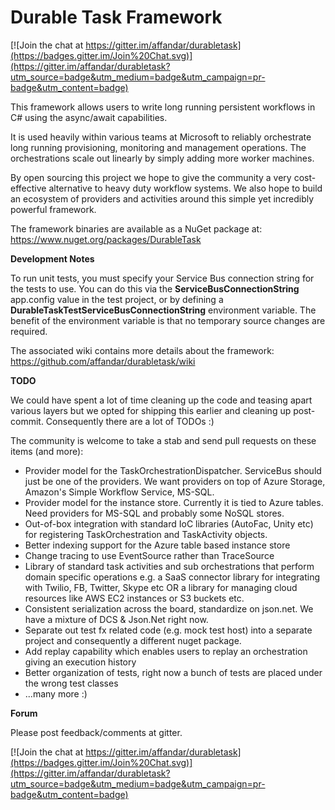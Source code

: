 Durable Task Framework
======================

[![Join the chat at https://gitter.im/affandar/durabletask](https://badges.gitter.im/Join%20Chat.svg)](https://gitter.im/affandar/durabletask?utm_source=badge&utm_medium=badge&utm_campaign=pr-badge&utm_content=badge) 

This framework allows users to write long running persistent workflows in C# using the async/await capabilities.

It is used heavily within various teams at Microsoft to reliably orchestrate long running provisioning, monitoring and management operations. The orchestrations scale out linearly by simply adding more worker machines. 

By open sourcing this project we hope to give the community a very cost-effective alternative to heavy duty workflow systems. We also hope to build an ecosystem of providers and activities around this simple yet incredibly powerful framework.

The framework binaries are available as a NuGet package at:
https://www.nuget.org/packages/DurableTask

<b>Development Notes</b>

To run unit tests, you must specify your Service Bus connection string for the tests to use. You can do this via the **ServiceBusConnectionString** app.config value in the test project, or by defining a **DurableTaskTestServiceBusConnectionString** environment variable. The benefit of the environment variable is that no temporary source changes are required. 

The associated wiki contains more details about the framework:
https://github.com/affandar/durabletask/wiki

<b>TODO</b>

We could have spent a lot of time cleaning up the code and teasing apart various layers but we opted for shipping this earlier and cleaning up post-commit. Consequently there are a lot of TODOs :)

The community is welcome to take a stab and send pull requests on these items (and more):

* Provider model for the TaskOrchestrationDispatcher. ServiceBus should just be one of the providers. We want providers on top of Azure Storage, Amazon's Simple Workflow Service, MS-SQL.
* Provider model for the instance store. Currently it is tied to Azure tables. Need providers for MS-SQL and probably some NoSQL stores.
* Out-of-box integration with standard IoC libraries (AutoFac, Unity etc) for registering TaskOrchestration and TaskActivity objects.
* Better indexing support for the Azure table based instance store
* Change tracing to use EventSource rather than TraceSource
* Library of standard task activities and sub orchestrations that perform domain specific operations e.g. a SaaS connector library for integrating with Twilio, FB, Twitter, Skype etc OR a library for managing cloud resources like AWS EC2 instances or S3 buckets etc.
* Consistent serialization across the board, standardize on json.net. We have a mixture of DCS & Json.Net right now.
* Separate out test fx related code (e.g. mock test host) into a separate project and consequently a different nuget package.
* Add replay capability which enables users to replay an orchestration giving an execution history
* Better organization of tests, right now a bunch of tests are placed under the wrong test classes
* ...many more :)
  
<b>Forum</b>

Please post feedback/comments at gitter.

[![Join the chat at https://gitter.im/affandar/durabletask](https://badges.gitter.im/Join%20Chat.svg)](https://gitter.im/affandar/durabletask?utm_source=badge&utm_medium=badge&utm_campaign=pr-badge&utm_content=badge) 
